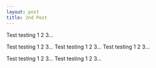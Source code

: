 ```yaml
---
layout: post
title: 2nd Post
---
```


Test testing 1 2 3...

Test testing 1 2 3...
Test testing 1 2 3...
Test testing 1 2 3...

Test testing 1 2 3...
Test testing 1 2 3...
